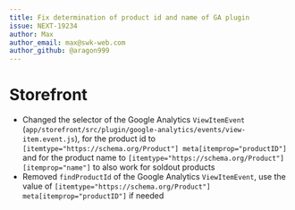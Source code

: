 ```yaml
---
title: Fix determination of product id and name of GA plugin
issue: NEXT-19234 
author: Max
author_email: max@swk-web.com
author_github: @aragon999
---
```

# Storefront
* Changed the selector of the Google Analytics `ViewItemEvent` (`app/storefront/src/plugin/google-analytics/events/view-item.event.js`), for the product id to `[itemtype="https://schema.org/Product"] meta[itemprop="productID"]` and for the product name to `[itemtype="https://schema.org/Product"] [itemprop="name"]` to also work for soldout products
* Removed `findProductId` of the Google Analytics `ViewItemEvent`, use the value of `[itemtype="https://schema.org/Product"] meta[itemprop="productID"]` if needed
